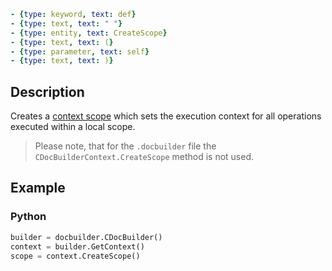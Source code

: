 ```yml signature
- {type: keyword, text: def}
- {type: text, text: " "}
- {type: entity, text: CreateScope}
- {type: text, text: (}
- {type: parameter, text: self}
- {type: text, text: )}
```

## Description

Creates a [context scope](../CDocBuilderContextScope/CDocBuilderContextScope.md) which sets the execution context for all operations executed within a local scope.

> Please note, that for the `.docbuilder` file the `CDocBuilderContext.CreateScope` method is not used.

## Example

### Python

``` py
builder = docbuilder.CDocBuilder()
context = builder.GetContext()
scope = context.CreateScope()
```
